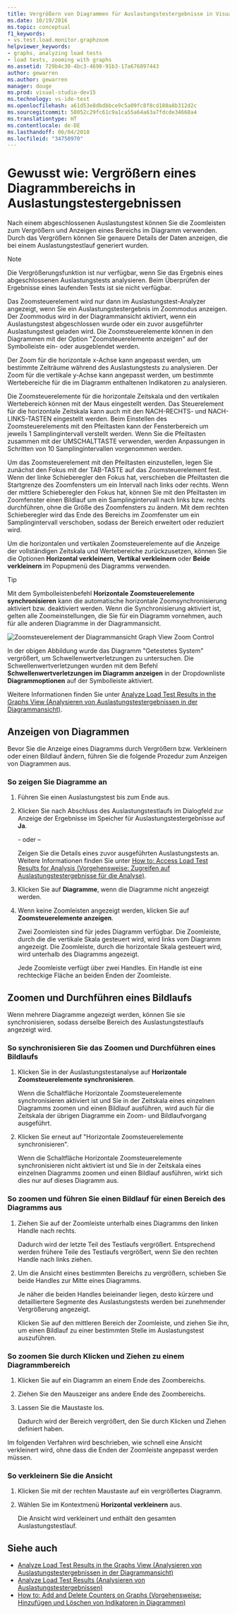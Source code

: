 ```yaml
---
title: Vergrößern von Diagrammen für Auslastungstestergebnisse in Visual Studio
ms.date: 10/19/2016
ms.topic: conceptual
f1_keywords:
- vs.test.load.monitor.graphzoom
helpviewer_keywords:
- graphs, analyzing load tests
- load tests, zooming with graphs
ms.assetid: 729b4c30-4bc3-4698-91b3-17a676897443
author: gewarren
ms.author: gewarren
manager: douge
ms.prod: visual-studio-dev15
ms.technology: vs-ide-test
ms.openlocfilehash: a61d53e8dbdbbce9c5a09fc8f8cd180a8b312d2c
ms.sourcegitcommit: 58052c29fc61c9a1ca55a64a63a7fdcde34668a4
ms.translationtype: HT
ms.contentlocale: de-DE
ms.lasthandoff: 06/04/2018
ms.locfileid: "34750970"
---
```

# <a name="how-to-zoom-in-on-a-region-of-the-graph-in-load-test-results"></a>Gewusst wie: Vergrößern eines Diagrammbereichs in Auslastungstestergebnissen

Nach einem abgeschlossenen Auslastungstest können Sie die Zoomleisten zum Vergrößern und Anzeigen eines Bereichs im Diagramm verwenden. Durch das Vergrößern können Sie genauere Details der Daten anzeigen, die bei einem Auslastungstestlauf generiert wurden.

> [!NOTE]
> Die Vergrößerungsfunktion ist nur verfügbar, wenn Sie das Ergebnis eines abgeschlossenen Auslastungstests analysieren. Beim Überprüfen der Ergebnisse eines laufenden Tests ist sie nicht verfügbar.

 Das Zoomsteuerelement wird nur dann im Auslastungstest-Analyzer angezeigt, wenn Sie ein Auslastungstestergebnis im Zoommodus anzeigen. Der Zoommodus wird in der Diagrammansicht aktiviert, wenn ein Auslastungstest abgeschlossen wurde oder ein zuvor ausgeführter Auslastungstest geladen wird. Die Zoomsteuerelemente können in den Diagrammen mit der Option "Zoomsteuerelemente anzeigen" auf der Symbolleiste ein- oder ausgeblendet werden.

 Der Zoom für die horizontale x-Achse kann angepasst werden, um bestimmte Zeiträume während des Auslastungstests zu analysieren. Der Zoom für die vertikale y-Achse kann angepasst werden, um bestimmte Wertebereiche für die im Diagramm enthaltenen Indikatoren zu analysieren.

 Die Zoomsteuerelemente für die horizontale Zeitskala und den vertikalen Wertebereich können mit der Maus eingestellt werden. Das Steuerelement für die horizontale Zeitskala kann auch mit den NACH-RECHTS- und NACH-LINKS-TASTEN eingestellt werden. Beim Einstellen des Zoomsteuerelements mit den Pfeiltasten kann der Fensterbereich um jeweils 1 Samplingintervall verstellt werden. Wenn Sie die Pfeiltasten zusammen mit der UMSCHALTTASTE verwenden, werden Anpassungen in Schritten von 10 Samplingintervallen vorgenommen werden.

 Um das Zoomsteuerelement mit den Pfeiltasten einzustellen, legen Sie zunächst den Fokus mit der TAB-TASTE auf das Zoomsteuerelement fest. Wenn der linke Schieberegler den Fokus hat, verschieben die Pfeiltasten die Startgrenze des Zoomfensters um ein Intervall nach links oder rechts. Wenn der mittlere Schieberegler den Fokus hat, können Sie mit den Pfeiltasten im Zoomfenster einen Bildlauf um ein Samplingintervall nach links bzw. rechts durchführen, ohne die Größe des Zoomfensters zu ändern. Mit dem rechten Schieberegler wird das Ende des Bereichs im Zoomfenster um ein Samplingintervall verschoben, sodass der Bereich erweitert oder reduziert wird.

 Um die horizontalen und vertikalen Zoomsteuerelemente auf die Anzeige der vollständigen Zeitskala und Wertebereiche zurückzusetzen, können Sie die Optionen **Horizontal verkleinern**, **Vertikal verkleinern** oder **Beide verkleinern** im Popupmenü des Diagramms verwenden.

> [!TIP]
> Mit dem Symbolleistenbefehl **Horizontale Zoomsteuerelemente synchronisieren** kann die automatische horizontale Zoomsynchronisierung aktiviert bzw. deaktiviert werden. Wenn die Synchronisierung aktiviert ist, gelten alle Zoomeinstellungen, die Sie für ein Diagramm vornehmen, auch für alle anderen Diagramme in der Diagrammansicht.

 ![Zoomsteuerelement der Diagrammansicht](../test/media/ltest_zoomcontrol.png) Graph View Zoom Control

 In der obigen Abbildung wurde das Diagramm "Getestetes System" vergrößert, um Schwellenwertverletzungen zu untersuchen. Die Schwellenwertverletzungen wurden mit dem Befehl **Schwellenwertverletzungen im Diagramm anzeigen** in der Dropdownliste **Diagrammoptionen** auf der Symbolleiste aktiviert.

 Weitere Informationen finden Sie unter [Analyze Load Test Results in the Graphs View (Analysieren von Auslastungstestergebnissen in der Diagrammansicht)](../test/analyze-load-test-results-in-the-graphs-view.md).

## <a name="displaying-graphs"></a>Anzeigen von Diagrammen
 Bevor Sie die Anzeige eines Diagramms durch Vergrößern bzw. Verkleinern oder einen Bildlauf ändern, führen Sie die folgende Prozedur zum Anzeigen von Diagrammen aus.

### <a name="to-display-graphs"></a>So zeigen Sie Diagramme an

1.  Führen Sie einen Auslastungstest bis zum Ende aus.

2.  Klicken Sie nach Abschluss des Auslastungstestlaufs im Dialogfeld zur Anzeige der Ergebnisse im Speicher für Auslastungstestergebnisse auf **Ja**.

     \- oder –

     Zeigen Sie die Details eines zuvor ausgeführten Auslastungstests an. Weitere Informationen finden Sie unter [How to: Access Load Test Results for Analysis (Vorgehensweise: Zugreifen auf Auslastungstestergebnisse für die Analyse)](../test/how-to-access-load-test-results-for-analysis.md).

3.  Klicken Sie auf **Diagramme**, wenn die Diagramme nicht angezeigt werden.

4.  Wenn keine Zoomleisten angezeigt werden, klicken Sie auf **Zoomsteuerelemente anzeigen**.

     Zwei Zoomleisten sind für jedes Diagramm verfügbar. Die Zoomleiste, durch die die vertikale Skala gesteuert wird, wird links vom Diagramm angezeigt. Die Zoomleiste, durch die horizontale Skala gesteuert wird, wird unterhalb des Diagramms angezeigt.

     Jede Zoomleiste verfügt über zwei Handles. Ein Handle ist eine rechteckige Fläche an beiden Enden der Zoomleiste.

## <a name="zooming-and-scrolling"></a>Zoomen und Durchführen eines Bildlaufs
 Wenn mehrere Diagramme angezeigt werden, können Sie sie synchronisieren, sodass derselbe Bereich des Auslastungstestlaufs angezeigt wird.

### <a name="to-synchronize-zooming-and-scrolling"></a>So synchronisieren Sie das Zoomen und Durchführen eines Bildlaufs

1.  Klicken Sie in der Auslastungstestanalyse auf **Horizontale Zoomsteuerelemente synchronisieren**.

     Wenn die Schaltfläche Horizontale Zoomsteuerelemente synchronisieren aktiviert ist und Sie in der Zeitskala eines einzelnen Diagramms zoomen und einen Bildlauf ausführen, wird auch für die Zeitskala der übrigen Diagramme ein Zoom- und Bildlaufvorgang ausgeführt.

2.  Klicken Sie erneut auf "Horizontale Zoomsteuerelemente synchronisieren".

     Wenn die Schaltfläche Horizontale Zoomsteuerelemente synchronisieren nicht aktiviert ist und Sie in der Zeitskala eines einzelnen Diagramms zoomen und einen Bildlauf ausführen, wirkt sich dies nur auf dieses Diagramm aus.

### <a name="to-zoom-and-scroll-to-a-region-of-the-graph"></a>So zoomen und führen Sie einen Bildlauf für einen Bereich des Diagramms aus

1.  Ziehen Sie auf der Zoomleiste unterhalb eines Diagramms den linken Handle nach rechts.

     Dadurch wird der letzte Teil des Testlaufs vergrößert. Entsprechend werden frühere Teile des Testlaufs vergrößert, wenn Sie den rechten Handle nach links ziehen.

2.  Um die Ansicht eines bestimmten Bereichs zu vergrößern, schieben Sie beide Handles zur Mitte eines Diagramms.

     Je näher die beiden Handles beieinander liegen, desto kürzere und detailliertere Segmente des Auslastungstests werden bei zunehmender Vergrößerung angezeigt.

     Klicken Sie auf den mittleren Bereich der Zoomleiste, und ziehen Sie ihn, um einen Bildlauf zu einer bestimmten Stelle im Auslastungstest auszuführen.

### <a name="to-zoom-to-a-region-of-the-graph-by-choosing-and-dragging"></a>So zoomen Sie durch Klicken und Ziehen zu einem Diagrammbereich

1.  Klicken Sie auf ein Diagramm an einem Ende des Zoombereichs.

2.  Ziehen Sie den Mauszeiger ans andere Ende des Zoombereichs.

3.  Lassen Sie die Maustaste los.

     Dadurch wird der Bereich vergrößert, den Sie durch Klicken und Ziehen definiert haben.

 Im folgenden Verfahren wird beschrieben, wie schnell eine Ansicht verkleinert wird, ohne dass die Enden der Zoomleiste angepasst werden müssen.

### <a name="to-zoom-out"></a>So verkleinern Sie die Ansicht

1.  Klicken Sie mit der rechten Maustaste auf ein vergrößertes Diagramm.

2.  Wählen Sie im Kontextmenü **Horizontal verkleinern** aus.

     Die Ansicht wird verkleinert und enthält den gesamten Auslastungstestlauf.

## <a name="see-also"></a>Siehe auch

- [Analyze Load Test Results in the Graphs View (Analysieren von Auslastungstestergebnissen in der Diagrammansicht)](../test/analyze-load-test-results-in-the-graphs-view.md)
- [Analyze Load Test Results (Analysieren von Auslastungstestergebnissen)](../test/analyze-load-test-results-using-the-load-test-analyzer.md)
- [How to: Add and Delete Counters on Graphs (Vorgehensweise: Hinzufügen und Löschen von Indikatoren in Diagrammen)](../test/how-to-add-and-delete-counters-on-graphs-in-load-test-results.md)